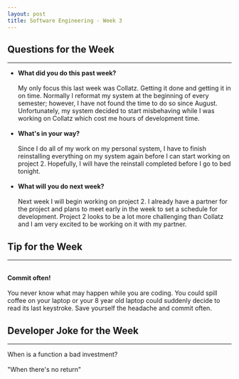 ```yaml
---
layout: post
title: Software Engineering - Week 3
---
```

<h2>Questions for the Week</h2>
<hr></hr>
<ul><li><b>What did you do this past week?</b></i>
<br><br>My only focus this last week was Collatz. Getting it done and getting it in on time. Normally I reformat my system at the beginning of every semester; however, I have not found the time to do so since August. Unfortunately, my system decided to start misbehaving while I was working on Collatz which cost me hours of development time. 
<br><br>
<li><b>What's in your way?</b></i>
<br><br>Since I do all of my work on my personal system, I have to finish reinstalling everything on my system again before I can start working on project 2. Hopefully, I will have the reinstall completed before I go to bed tonight.
<br><br>
<li><b>What will you do next week?</b></i>
<br><br>Next week I will begin working on project 2. I already have a partner for the project and plans to meet early in the week to set a schedule for development. Project 2 looks to be a lot more challenging than Collatz and I am very excited to be working on it with my partner.
</ul>
<h2>Tip for the Week</h2>
<hr></hr>
<br><b>Commit often!</b>
<br>
<br>You never know what may happen while you are coding. You could spill coffee on your laptop or your 8 year old laptop could suddenly decide to read its last keystroke. Save yourself the headache and commit often.
<br>
<h2>Developer Joke for the Week</h2>
<hr></hr>
When is a function a bad investment? 
<br><br>
"When there's no return"
